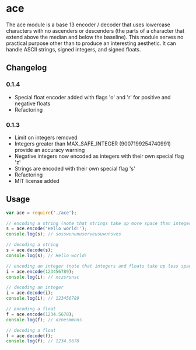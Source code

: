 # ace

The ace module is a base 13 encoder / decoder that uses lowercase characters with no ascenders or descenders (the parts of a character that extend above the median and below the baseline). This module serves no practical purpose other than to produce an interesting aesthetic. It can handle ASCII strings, signed integers, and signed floats.

## Changelog

### 0.1.4

- Special float encoder added with flags 'o' and 'r' for positive and negative floats
- Refactoring

### 0.1.3

- Limit on integers removed
- Integers greater than MAX_SAFE_INTEGER (9007199254740991) provide an accuracy warning
- Negative integers now encoded as integers with their own special flag 'z'
- Strings are encoded with their own special flag 's'
- Refactoring
- MIT license added
  
## Usage

```javascript
var ace = require('./ace');

// encoding a string (note that strings take up more space than integers or floats)
s = ace.encode('Hello world!');
console.log(s); // sosswununuserveusuwunsves

// decoding a string
s = ace.decode(s);
console.log(s); // Hello world!

// encoding an integer (note that integers and floats take up less space than strings)
i = ace.encode(123456789);
console.log(i); // xczsrsnsc

// decoding an integer
i = ace.decode(i);
console.log(i); // 123456789

// encoding a float
f = ace.encode(1234.5678);
console.log(f); // oznesmmnns

// decoding a float
f = ace.decode(f);
console.log(f); // 1234.5678
```